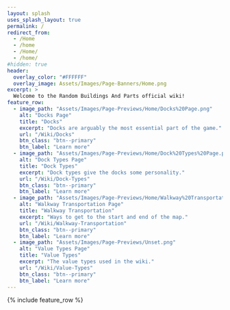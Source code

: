 ```yaml
---
layout: splash
uses_splash_layout: true
permalink: /
redirect_from:
  - /Home
  - /home
  - /Home/
  - /home/
#hidden: true
header:
  overlay_color: "#FFFFFF"
  overlay_image: Assets/Images/Page-Banners/Home.png
excerpt: >
  Welcome to the Random Buildings And Parts official wiki!
feature_row:
  - image_path: "Assets/Images/Page-Previews/Home/Docks%20Page.png"
    alt: "Docks Page"
    title: "Docks"
    excerpt: "Docks are arguably the most essential part of the game."
    url: "/Wiki/Docks"
    btn_class: "btn--primary"
    btn_label: "Learn more"
  - image_path: "Assets/Images/Page-Previews/Home/Dock%20Types%20Page.png"
    alt: "Dock Types Page"
    title: "Dock Types"
    excerpt: "Dock types give the docks some personality."
    url: "/Wiki/Dock-Types"
    btn_class: "btn--primary"
    btn_label: "Learn more"
  - image_path: "Assets/Images/Page-Previews/Home/Walkway%20Transportation%20Page.png"
    alt: "Walkway Transportation Page"
    title: "Walkway Transportation"
    excerpt: "Ways to get to the start and end of the map."
    url: "/Wiki/Walkway-Transportation"
    btn_class: "btn--primary"
    btn_label: "Learn more" 
  - image_path: "Assets/Images/Page-Previews/Unset.png"
    alt: "Value Types Page"
    title: "Value Types"
    excerpt: "The value types used in the wiki."
    url: "/Wiki/Value-Types"
    btn_class: "btn--primary"
    btn_label: "Learn more"
---
```


{% include feature_row %}

